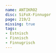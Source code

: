 ```yaml
---
name: ANTIKRO2
disc: SiFoX-Finnugor
page: 219/2
missing: true
tags:
- Estnisch
- Finnisch
- Finnugrisch
---
```

